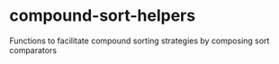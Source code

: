 compound-sort-helpers
=====================

Functions to facilitate compound sorting strategies by composing sort comparators
